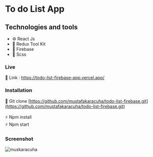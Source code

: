 
# To do List App 

## Technologies and tools

- ⚙️ React Js 
- 💾 Redux Tool Kit
- 🚐 Firebase
- 🎨 Scss

### Live

🔗 Link : https://todo-list-firebase-app.vercel.app/

### Installation

🔗 Git clone [https://github.com/mustafakaracuha/todo-list-firebase.git](https://github.com/mustafakaracuha/todo-list-firebase.git)
<br/>
<br/>
⚡️ Npm install <br/>
⚡️  Npm start 

### Screenshot

<img align="center" src="https://github.com/mustafakaracuha/todo-list-firebase/blob/master/src/assets/screenshot/app.gif" alt="muskaracuha" />
 
